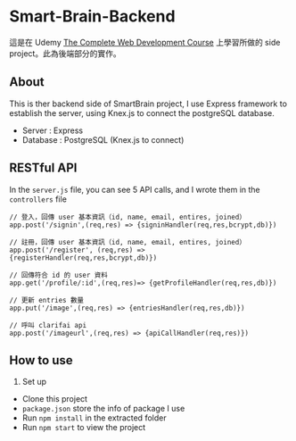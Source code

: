 # Smart-Brain-Backend
這是在 Udemy [The Complete Web Development Course](https://www.udemy.com/course/the-complete-web-developer-zero-to-mastery) 上學習所做的 side project。此為後端部分的實作。


## About
This is ther backend side of SmartBrain project, I use Express framework to establish the server, using Knex.js to connect the postgreSQL database.
- Server : Express
- Database : PostgreSQL (Knex.js to connect)

## RESTful API
In the `server.js` file, you can see 5 API calls, and I wrote them in the `controllers` file

```javascript=
// 登入，回傳 user 基本資訊（id, name, email, entires, joined）
app.post('/signin',(req,res) => {signinHandler(req,res,bcrypt,db)})

// 註冊，回傳 user 基本資訊（id, name, email, entires, joined） 
app.post('/register', (req,res) => {registerHandler(req,res,bcrypt,db)}) 

// 回傳符合 id 的 user 資料
app.get('/profile/:id',(req,res)=> {getProfileHandler(req,res,db)})

// 更新 entries 數量
app.put('/image',(req,res) => {entriesHandler(req,res,db)})

// 呼叫 clarifai api
app.post('/imageurl',(req,res) => {apiCallHandler(req,res)})
```

## How to use
1. Set up
- Clone this project
- `package.json` store the info of package I use
- Run `npm install` in the extracted folder
- Run `npm start` to view the project
